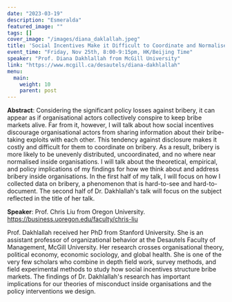 ```yaml
---
date: "2023-03-19"
description: "Esmeralda"
featured_image: ""
tags: []
cover_image: "/images/diana_daklallah.jpeg"
title: 'Social Incentives Make it Difficult to Coordinate and Normalise Bribery inside Organisations'
event_time: "Friday, Nov 25th, 8:00-9:15pm, HK/Beijing Time"
speaker: "Prof. Diana Dakhlallah from McGill University"
link: "https://www.mcgill.ca/desautels/diana-dakhlallah"
menu:
  main:
    weight: 10
    parent: post
---
```


**Abstract**: Considering the significant policy losses against bribery, it can appear as if organisational actors collectively conspire to keep bribe markets alive. Far from it, however, I will talk about how social incentives discourage organisational actors from sharing information about their bribe-taking exploits with each other. This tendency against disclosure makes it costly and difficult for them to coordinate on bribery. As a result, bribery is more likely to be unevenly distributed, uncoordinated, and no where near normalised inside organisations. I will talk about the theoretical, empirical, and policy implications of my findings for how we think about and address bribery inside organisations. In the first half of my talk, I will focus on how I collected data on bribery, a phenomenon that is hard-to-see and hard-to-document. The second half of Dr. Dakhlallah's talk will focus on the subject reflected in the title of her talk.

**Speaker**: Prof. Chris Liu from Oregon University. https://business.uoregon.edu/faculty/chris-liu

Prof. Dakhlallah received her PhD from Stanford University. She is an assistant professor of organizational behavior at the Desautels Faculty of Management, McGill University. Her research crosses organisational theory, political economy, economic sociology, and global health. She is one of the very few scholars who combine in depth field work, survey methods, and field experimental methods to study how social incentives structure bribe markets. The findings of Dr. Dakhlallah's research has important implications for our theories of misconduct inside organisations and the policy interventions we design.
